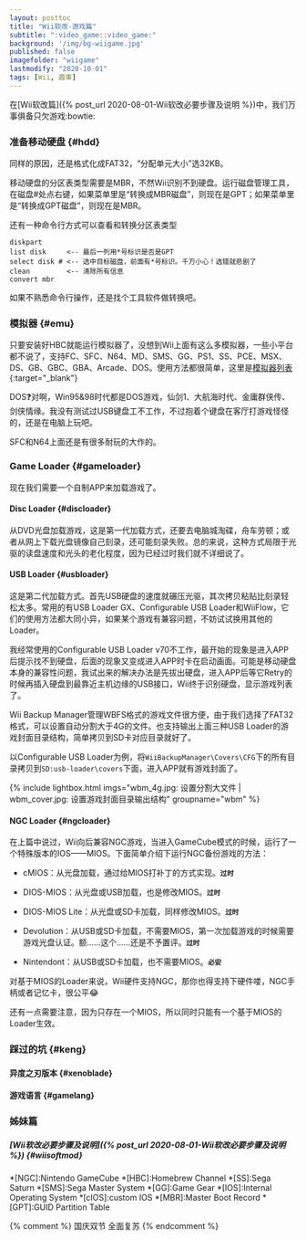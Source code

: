 ```yaml
---
layout: posttoc
title: "Wii软改-游戏篇"
subtitle: ":video_game::video_game:"
background: '/img/bg-wiigame.jpg'
published: false
imagefolder: "wiigame"
lastmodify: "2020-10-01"
tags: [Wii, 趣事]
---
```


在[Wii软改篇]({% post_url 2020-08-01-Wii软改必要步骤及说明 %})中，我们万事俱备只欠游戏:bowtie:

### 准备移动硬盘 {#hdd}

同样的原因，还是格式化成FAT32，“分配单元大小”选32KB。

移动硬盘的分区表类型需要是MBR，不然Wii识别不到硬盘。运行磁盘管理工具，在磁盘#处点右键，如果菜单里是“转换成MBR磁盘”，则现在是GPT；如果菜单里是“转换成GPT磁盘”，则现在是MBR。

还有一种命令行方式可以查看和转换分区表类型

```
diskpart
list disk     <-- 最后一列用*号标识是否是GPT
select disk # <-- 选中目标磁盘，前面有*号标识。千万小心！选错就悲剧了
clean         <-- 清除所有信息
convert mbr
```

如果不熟悉命令行操作，还是找个工具软件做转换吧。

### 模拟器 {#emu}

只要安装好HBC就能运行模拟器了，没想到Wii上面有这么多模拟器，一些小平台都不说了，支持FC、SFC、N64、MD、SMS、GG、PS1、SS、PCE、MSX、DS、GB、GBC、GBA、Arcade、DOS。使用方法都很简单，这里是[模拟器列表](https://wiibrew.org/wiki/List_of_homebrew_emulators){:target="_blank"}

DOS:question:对啊，Win95&98时代都是DOS游戏，仙剑1、大航海时代、金庸群侠传、剑侠情缘。我没有测试过USB键盘工不工作，不过抱着个键盘在客厅打游戏怪怪的，还是在电脑上玩吧。

SFC和N64上面还是有很多耐玩的大作的。

### Game Loader {#gameloader}

现在我们需要一个自制APP来加载游戏了。

#### Disc Loader {#discloader}

从DVD光盘加载游戏，这是第一代加载方式，还要去电脑城淘碟，舟车劳顿；或者从网上下载光盘镜像自己刻录，还可能刻录失败。总的来说，这种方式局限于光驱的读盘速度和光头的老化程度，因为已经过时我们就不详细说了。

#### USB Loader {#usbloader}

这是第二代加载方式。首先USB硬盘的速度就碾压光驱，其次拷贝粘贴比刻录轻松太多。常用的有USB Loader GX、Configurable USB Loader和WiiFlow，它们的使用方法都大同小异，如果某个游戏有兼容问题，不妨试试换用其他的Loader。

我经常使用的Configurable USB Loader v70不工作，最开始的现象是进入APP后提示找不到硬盘，后面的现象又变成进入APP时卡在启动画面。可能是移动硬盘本身的兼容性问题，我试出来的解决办法是先拔出硬盘，进入APP后等它Retry的时候再插入硬盘到最靠近主机边缘的USB接口，Wii终于识别硬盘，显示游戏列表了。

Wii Backup Manager管理WBFS格式的游戏文件很方便，由于我们选择了FAT32格式，可以设置自动分割大于4G的文件。也支持输出上面三种USB Loader的游戏封面目录结构，简单拷贝到SD卡对应目录就好了。

以Configurable USB Loader为例，将`WiiBackupManager\Covers\CFG`下的所有目录拷贝到`SD:usb-loader\covers`下面，进入APP就有游戏封面了。

{% include lightbox.html imgs="wbm_4g.jpg: 设置分割大文件 | wbm_cover.jpg: 设置游戏封面目录输出结构" groupname="wbm" %}

#### NGC Loader {#ngcloader}

在上篇中说过，Wii向后兼容NGC游戏，当进入GameCube模式的时候，运行了一个特殊版本的IOS——MIOS。下面简单介绍下运行NGC备份游戏的方法：

- cMIOS：从光盘加载，通过给MIOS打补丁的方式实现。**`过时`**

- DIOS-MIOS：从光盘或USB加载，也是修改MIOS。**`过时`**

- DIOS-MIOS Lite：从光盘或SD卡加载，同样修改MIOS。**`过时`**

- Devolution：从USB或SD卡加载，不需要MIOS，第一次加载游戏的时候需要游戏光盘认证。额……这个……还是不予置评。**`过时`**

- Nintendont：从USB或SD卡加载，也不需要MIOS。**`必安`**

对基于MIOS的Loader来说，Wii硬件支持NGC，那你也得支持下硬件喽，NGC手柄或者记忆卡，很公平:joy:

还有一点需要注意，因为只存在一个MIOS，所以同时只能有一个基于MIOS的Loader生效。

### 踩过的坑 {#keng}

#### 异度之刃版本 {#xenoblade}

#### 游戏语言 {#gamelang}

### 姊妹篇
##### [Wii软改必要步骤及说明]({% post_url 2020-08-01-Wii软改必要步骤及说明 %}) {#wiisoftmod}

*[NGC]:Nintendo GameCube
*[HBC]:Homebrew Channel
*[SS]:Sega Saturn
*[SMS]:Sega Master System
*[GG]:Game Gear
*[IOS]:Internal Operating System
*[cIOS]:custom IOS
*[MBR]:Master Boot Record
*[GPT]:GUID Partition Table

{% comment %}
国庆双节 全面复苏
{% endcomment %}
